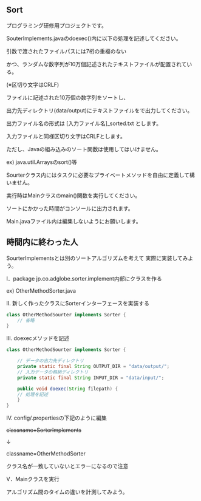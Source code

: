 ## Sort

プログラミング研修用プロジェクトです。

SouterImplements.javaのdoexec()内に以下の処理を記述してください。

引数で渡されたファイルパスには7桁の重複のない

かつ、ランダムな数字列が10万個記述されたテキストファイルが配置されている。

(※区切り文字はCRLF)

ファイルに記述された10万個の数字列をソートし、

出力先ディレクトリ(data/output)にテキストファイルをで出力してください。

出力ファイル名の形式は [入力ファイル名]_sorted.txt とします。

入力ファイルと同様区切り文字はCRLFとします。

ただし、Javaの組み込みのソート関数は使用してはいけません。

ex) java.util.Arraysのsort()等

Sourterクラス内にはタスクに必要なプライベートメソッドを自由に定義して構いません。

実行時はMainクラスのmain()関数を実行してください。

ソートにかかった時間がコンソールに出力されます。

Main.javaファイル内は編集しないようにお願いします。



## 時間内に終わった人

SourterImplementsとは別のソートアルゴリズムを考えて
実際に実装してみよう。

Ⅰ．package jp.co.adglobe.sorter.implement内部にクラスを作る

ex) OtherMethodSorter.java

Ⅱ. 新しく作ったクラスにSorterインターフェースを実装する

```java
class OtherMethodSourter implements Sorter {
    // 省略
}
```

Ⅲ. doexecメソッドを記述
```java
class OtherMethodSourter implements Sorter {

	// データの出力先ディレクトリ
	private static final String OUTPUT_DIR = "data/output/";
	// 入力データの格納ディレクトリ
	private static final String INPUT_DIR = "data/input/";

    public void doexec(String filepath) {
    // 処理を記述
    }
}
```

Ⅳ. config/.propertiesの下記のように編集

~~classname=SorterImplements~~

↓

classname=OtherMethodSorter

クラス名が一致していないとエラーになるので注意

Ⅴ．Mainクラスを実行


アルゴリズム間のタイムの違いを計測してみよう。
